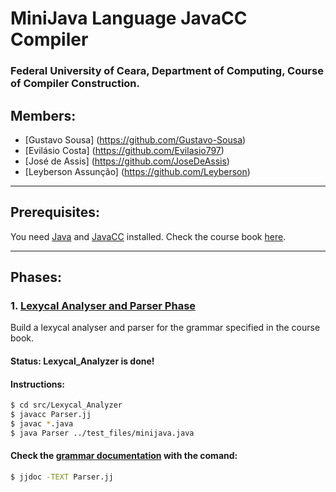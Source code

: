 # MiniJava Language JavaCC Compiler

### Federal University of Ceara, Department of Computing, Course of Compiler Construction.

## Members:
  - [Gustavo Sousa] (https://github.com/Gustavo-Sousa)
  - [Evilásio Costa] (https://github.com/Evilasio797)
  - [José de Assis] (https://github.com/JoseDeAssis)
  - [Leyberson Assunção] (https://github.com/Leyberson)

---

## Prerequisites:

You need [Java](https://www.oracle.com/java/technologies/javase-downloads.html) and [JavaCC](https://javacc.github.io/javacc/) installed. Check the course book [here](https://www.cambridge.org/core/books/modern-compiler-implementation-in-java/34EACED718B1D6D5237705F9BFD7CD4A).

---

## Phases:
### 1. [Lexycal Analyser and Parser Phase](analisador_lexico/)

Build a lexycal analyser and parser for the grammar specified in the course book.

#### Status: Lexycal_Analyzer is done!

#### Instructions:
```sh
$ cd src/Lexycal_Analyzer
$ javacc Parser.jj
$ javac *.java
$ java Parser ../test_files/minijava.java 
```

#### Check the [grammar documentation](src/Lexycal_analyser/Parser.txt) with the comand:
```sh
$ jjdoc -TEXT Parser.jj
```

